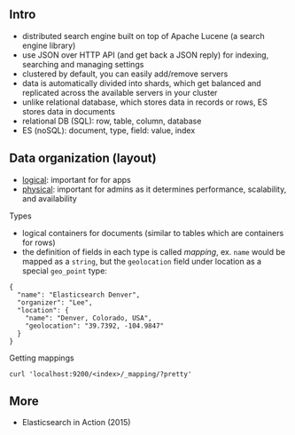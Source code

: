 Intro
-----

- distributed search engine built on top of Apache Lucene (a search engine
  library)
- use JSON over HTTP API (and get back a JSON reply) for indexing, searching
  and managing settings
- clustered by default, you can easily add/remove servers
- data is automatically divided into shards, which get balanced and replicated
  across the available servers in your cluster
- unlike relational database, which stores data in records or rows, ES stores
  data in documents
- relational DB (SQL): row, table, column, database
- ES (noSQL): document, type, field: value, index

Data organization (layout)
--------------------------

- [logical](https://raw.github.com/jreisinger/blog/master/files/es_logical.jpg):
  important for for apps
- [physical](https://raw.github.com/jreisinger/blog/master/files/es_physical.jpg):
  important for admins as it determines performance, scalability, and availability

Types
- logical containers for documents (similar to tables which are containers for
  rows)
- the definition of fields in each type is called *mapping*, ex. `name` would
  be mapped as a `string`, but the `geolocation` field under location as a
  special `geo_point` type:
```
{
  "name": "Elasticsearch Denver",
  "organizer": "Lee",
  "location": {
    "name": "Denver, Colorado, USA",
    "geolocation": "39.7392, -104.9847"
  }
}
```

Getting mappings

    curl 'localhost:9200/<index>/_mapping/?pretty'

More
----

- Elasticsearch in Action (2015)

